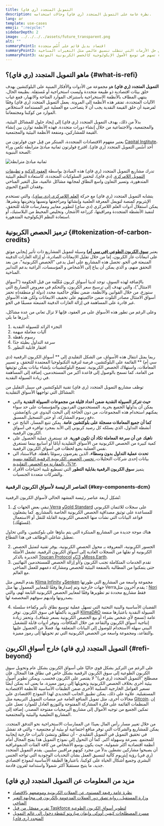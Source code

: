 ```yaml
---
title: التمويل المتجدد (ري فاي)
description: نظرة عامة على التمويل المتجدد (ري فاي) وحالات استخدامه.
lang: ar
template: use-cases
emoji: ":recycle:"
sidebarDepth: 2
image: ../../../../assets/future_transparent.png
alt: ""
summaryPoint1: اقتصاد بديل قائم على أُسُس متجددة
summaryPoint2: محاولة لتسخير الإيثريوم في سبيل حل الأزمات التي تتطلب تنسيق عالمي مثل التغيرات المناخية
summaryPoint3: أداة تسهم في توسع الأصول الإيكولوجية كالحصص الكربونية الموثقة
---
```


## ماهو التمويل المتجدد (ري فاي)؟ {#what-is-refi}

**التمويل المتجدد (ري فاي)** هو مجموعة من الأدوات والأفكار المبنية على البلوكتشين بهدف خلق بيئات اقتصادية ذو طبيعة متجددة وليست استخراجية أو مُستغِلة. بطبيعة الحال، ينتهي المطاف بالأنظمة الاستخراجية باستنزاف الموارد المتاحة والانهيار، فمع غياب الآليات المتجددة، تفتقر هذه الأنظمة إلى المرونة. يعمل التمويل المتجدد (ري فاي) وفقًا لفرضية أن خلق القيمة النقدية يجب أن لا يتصاحب مع العملية غير المستدامة لاستخلاص الموارد من كوكبنا ومجتمعاتنا.

بدلاً من ذلك، يهدف التمويل المتجدد (ري فاي) إلى إيجاد حلول للمشاكل البيئية، والمجتمعية، والاجتماعية من خلال إنشاء دورات متجددة. فهذه الأنظمة توازن بين إنشاء القيمة للمشاركين، ومنفعة الأنظمة البيئية والمجتمعية.

يعتبر مفهوم الاقتصادات المتجددة، المبتكر من قِبل جون فولرتون من [Capital Institute](https://capitalinstitute.org)، أحد أُسُس التمويل المتجدد (ري فاي). اقترح فولرتون ثمانية مبادئ مترابطة تكمن وراء الصحة البنيوية:

![ثمانية مبادئ مترابطة](../../assets/use-cases/refi-regenerative-economy-diagram.png)

تدرك مشاريع التمويل المتجدد (ري فاي) هذه المبادئ بواسطة [العقود الذكية](/developers/docs/smart-contracts/) و [تطبيقات التمويل اللامركزي](/defi/) (دي فاي)، لتحفيز السلوكيات المتجددة، كاستعادة النظم البيئية المتدهورة، وتسير التعاون واسع النطاق لمجابهة مشاكل عالمية، مثل التغير المناخي وفقدان التنوع الحيوي.

يتشابه التمويل المتجدد (ري فاي) مع حركة [العلم اللامركزي (دي ساي)](/desci/)، والتي تستخدم الإيثريوم كمنصة لتويمل المعرفة العلمية وإنشائها ومراجعتها ونسبها وتخزينها ونشرها. يمكن استغلال أدوات العلم اللامركزي (دي ساي) لتطوير معايير وممارسات قابلة للتحقق، لتنفيذ الأنشطة المتجددة ومراقبتها، كزراعة الأشجار، وتخليص المحيط من البلاستيك، أو استعادة النظم الإيكولوجية المتدهورة.

## ترميز الحصص الكربونية {#tokenization-of-carbon-credits}

يعتبر **[سوق الكربون الطوعي (في سي أِم)](https://climatefocus.com/so-what-voluntary-carbon-market-exactly/)** وسيلة لتمويل المشاريع ذات تأثير إيجابي موثق على انبعاثات غاز الكربون، إما من خلال تقليل الانبعاثات الصادرة، أو إزالة الغازات الدفينة المنبعثة في الجو. تحصل هذه المشاريع على أصل يدعى "الحصص الكربونية"، من بعد التحقق منهم، و الذي يمكن أن يباع إلى الأشخاص و المؤسسات، الراغبة بدعم التدابير المناخية.

بالإضافة لهذه السوق، توجد لدينا أسواق كربون مُكَلَفة من قبل الحكومة ("أسواق الامتثال")، والتي تهدف إلى ترسيخ سعر الكربون، والتحكم في معروض التصاريح التي ستوزع، من خلال القوانين والأنظمة، ضمن نطاق حاكمية محدد (دولة أو منطقة)ه تحفز أسواق الامتثال مصادر التلوث ضمن حاكميتهم على تخفيف الانبعاثات ولكن هذه الأسواق غير قادرة على المساهمة في إزالة الغازات الدفينة المنبعثة مسبقًا في الجو.

وعلى الرغم من تطور هذه الأسواق على مر العقود، فإنها لا تزال تعاني من عدة مشاكل، أبرزها ما يلي:

1. التجزء الزائد للسيولة النقدية
2. آليات معاملة مبهمة
3. رسوم باهظة
4. سرعة التداول بطيئة جدًا
5. افتقار قابلية التطور

ربما يمثل انتقال هذه الأسواق، من الشكل التقليدي إلى ** أسواق الكربون الرقمية (دي سي أِم) ** القائمة على البلوكتشين، فرصة لترقية التكنولوجيا المعتمدة للتحقق، و تسيير المعاملات، واستهلاك الحصص الكربونية. تسمح البلوكتشينات بإنشاء بيانات يمكن توثيقها من العامة، كما تسمح بالوصول إلى قاعدة أكبر من المستخدمين، إضافة إلى المساهمة في زيادة السيولة النقدية.

توظف مشاريع التمويل المتجدد (ري فاي) تقنية البلوكتشين في سبيل التقليل من المشاكل التي تواجهها الأسواق التقليدية:

- **حيث تتركز السيولة النقدية ضمن أعداد قليلة من مجموعات السيولة النقدية** والتي يمكن أن يداولها الجميع بحرية. المستخدمون الفرديون والمؤسسات على حد سواء يمكنهم استخدام هذه المجموعات، من دون الحاجة إلى البحث اليدوي عن بائع/مشترٍ، دفع رسوم المشاركة، أو حتى التسجيل المسبق.
- **كما أن جميع المعاملات مسجلة على بلوكتشين عامة**. يمكن تتبع المسار، الناتج عن أنشطة التداول، الذي يسلكه كل رصيد كربوني إلى الأبد بمجرد توافره في أسواق الكربون الرقمية.
- **ناهيك عن أن سرعة المعاملة تكاد أن تكون فورية**. قد تستغرق عملية الحصول على كمية كبيرة من الحصص الكربونية من الأسواق التقليدية أيامًا أو أسابيع بينما تستغرق نفس العملية بضع لحظات في أسواق الكربون الرقمية.
- **تحدث عملية التداول بدون وسطاء**، الذين يفرضون رسومًا باهظة. فبالاستناد الى بيانات إحدى شركات التحليلات،[ تحسن الحصص الكربونية الرقمية التكلفة بنسبة ٦٢%، بالمقارنة مع الحصص التقليدية](https://www.klimadao.finance/blog/klimadao-analysis-of-the-base-carbon-tonne).
- يتميز **سوق الكربون الرقمية بقابلية التطور** التي تسطيع تلبية احتياجات الأفراد والشركات متعددة الجنسيات.

### العناصر الرئيسة لأسواق الكربون الرقمية {#key-components-dcm}

تُشكِل أربعة عناصر رئيسة المشهد الحالي لأسواق الكربون الرقمية:

1. تبقي بعض الجهات [كـ Verra](https://verra.org/project/vcs-program/registry-system/) و[Gold Standard](https://www.goldstandard.org/) على سجلات للائتمان الكربوني للمساعدة على توثيق مصداقية الحصص الكربونية الخاصة بالمشاريع. كما يشغلون قواعد البيانات التي نشأت منها الحصص الكربونية القابلة للنقل أو الاستعمال (مُستَهَلَك).

هناك موجة جديدة من المشاريع المبتكرة التي يتم بناؤها على بلوكتشين، والتي تحاول تعطيل شاغلي الوظائف في هذا القطاع.

2. الجسور الكربونية، المعروفة بـ محول الحصص الكربونية، يوفر تقنية لتمثيل الحصص الكربونية أو نقلها من السجلات العادية إلى أسواق الكربون الرقمية. تشمل الأمثلة الجديرة بالذكر [Toucan Protocol](https://toucan.earth/) و[C3](https://c3.app/) و[Moss.Earth](https://moss.earth/).
3. تقدم الخدمات المتكاملة تجنب الكربون و/أو إزالة الحصص للمستخدمين النهائيين حتى يتمكنوا من المطالبة بالمنفعة البيئية للحصص ومشاركة دعمهم للعمل المناخي مع العالم.

يقدم البعض مثل [Klima Infinity](https://www.klimadao.finance/infinity) و[Senken](https://senken.io/) مجموعة واسعة من المشاريع التي طورتها جهات خارجية وتم إصدارها وفقًا للمعايير المعمول بها مثل Verra؛ يقدم آخرون مثل [Nori](https://nori.com/) فقط مشاريع محددة تم تطويرها وفقًا لمعايير الحصص الكربونية التابعة لهم، والتي يصدرونها ولديهم سوقهم المخصصة لها.

4. القضبان الأساسية والبنية التحتية التي تسهل عملية توسيع نطاق تأثير وكفاءة سلسلة التوريد بأكملها في سوق الكربون. توفر [KlimaDAO](http://klimadao.finance/) السيولة النقدية باعتبارها منفعة عامة (تسمح لأي شخص بشراء أو بيع الحصص الكربونية بسعر شفاف)، وتحفز زيادة إنتاجية أسواق الكربون والتقاعد من خلال المكافآت، وتوفر أدوات قابلة للتشغيل البيني سهلة الاستخدام للوصول إلى البيانات المتعلقة بها، فضلاً عن الحصول عليها والتقاعد، ومجموعة واسعة من الحصص الكربونية التي تم تحويلها إلى رموز مميزة.

## التمويل المتجدد (ري فاي) خارج أسواق الكربون {#refi-beyond}

على الرغم من التركيز بشكل قوي حاليًا على أسواق الكربون بشكل عام وتحويل سوق الكربون الطوعية إلى سوق الكربون الرقمية بشكل خاص في نطاق هذا المجال، فإن مصطلح "التمويل المتجدد (ري في)" لا يقتصر على الكربون فحسب. ويمكن تطوير أصول بيئية أخرى بخلاف الحصص الكربونية وتحويلها إلى رموز مميزة، ما يعني أنه يمكن أيضًا تسعير العوامل الخارجية السلبية الأخرى ضمن الطبقات الأساسية للأنظمة الاقتصادية المستقبلية. علاوة على ذلك، يمكن تطبيق الجانب التجديدي لهذا النموذج الاقتصادي على مجالات أخرى، مثل تمويل المنافع العامة عبر منصات التمويل التربيعية مثل [Gitcoin](https://gitcoin.co/). إن المنظمات القائمة على فكرة المشاركة المفتوحة والتوزيع العادل للموارد تعمل على تمكين الجميع من توجيه الأموال إلى مشاريع البرمجيات مفتوحة المصدر، إضافة إلى المشاريع التعليمية والبيئية والمجتمعية.

من خلال تغيير مسار رأس المال بعيدًا عن الممارسات الاستخراجية نحو التدفق المتجدد، يمكن للمشاريع والشركات التي توفر منافع اجتماعية أو بيئية أو مجتمعية - والتي قد تفشل في تحقيق التمويل في التمويل التقليدي - أن تنطلق وتنشئ تأثيرات خارجية إيجابية للمجتمع. بسرعة وسهولة أكبر. كما أن التحول إلى نموذج التمويل هذا يفتح المجال أمام أنظمة اقتصادية أكثر شمولية، حيث يكون بوسع الأشخاص من كافة الفئات الديموغرافية أن يصبحوا مشاركين نشطين بدلاً من مجرد كونهم مراقبين سلبيين. يقدم التمويل المتجدد (ري في) رؤية إيثريوم كآلية لتنسيق العمل بشأن التحديات الوجودية التي تواجه الجنس البشري وجميع أشكال الحياة على كوكبنا، باعتبارها الطبقة الأساسية لنموذج اقتصادي جديد، ما يتيح مستقبلاً أكثر شمولاً واستدامة لقرون قادمة.

## مزيد من المعلومات عن التمويل المتجدد (ري فاي)

- [نظرة عامة رفيعة المستوى عن العملات الكربونية وموضعهم بالاقتصاد](https://www.klimadao.finance/blog/the-vision-of-a-carbon-currency)
- [وزارة المستقبل، رواية تصوّر دور العملات المدعومة بالكربون في مجابهة التغير المناخي](https://en.wikipedia.org/wiki/The_Ministry_for_the_Future)
- [تقرير مفصّل من قِبل Taskforce لتطوير أسواق الكربون الطوعية](https://www.iif.com/Portals/1/Files/TSVCM_Report.pdf)
- [مسرد المصطلحات كيفين أووكي وإيفان ميازونو كنقطة دخول إلى عالم التمويل المتجدد (ري فاي)](https://coinmarketcap.com/alexandria/glossary/regenerative-finance-refi)
